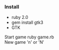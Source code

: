 ### Install 

- ruby 2.0  
- gem install gtk3  
- GTK  

Start game ruby game.rb  
New game 'n' or 'N'  
